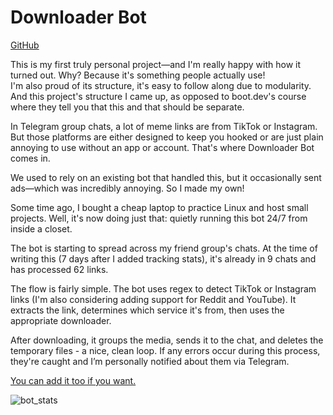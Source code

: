# Downloader Bot

[GitHub](https://github.com/FriendlyOneDev/downloader-bot)

This is my first truly personal project—and I'm really happy with how it turned out. Why? Because it's something people actually use!  
I'm also proud of its structure, it's easy to follow along due to modularity. And this project's structure I came up, as opposed to boot.dev's course where they tell you that this and that should be separate.

In Telegram group chats, a lot of meme links are from TikTok or Instagram. But those platforms are either designed to keep you hooked or are just plain annoying to use without an app or account. That's where Downloader Bot comes in.

We used to rely on an existing bot that handled this, but it occasionally sent ads—which was incredibly annoying. So I made my own!

Some time ago, I bought a cheap laptop to practice Linux and host small projects. Well, it's now doing just that: quietly running this bot 24/7 from inside a closet.

The bot is starting to spread across my friend group's chats. At the time of writing this (7 days after I added tracking stats), it's already in 9 chats and has processed 62 links.

The flow is fairly simple. The bot uses regex to detect TikTok or Instagram links (I'm also considering adding support for Reddit and YouTube). It extracts the link, determines which service it's from, then uses the appropriate downloader.

After downloading, it groups the media, sends it to the chat, and deletes the temporary files - a nice, clean loop. If any errors occur during this process, they're caught and I’m personally notified about them via Telegram.

[You can add it too if you want.](https://t.me/friendly_downloader_bot)

![bot_stats](/images/bot_stats.png)
